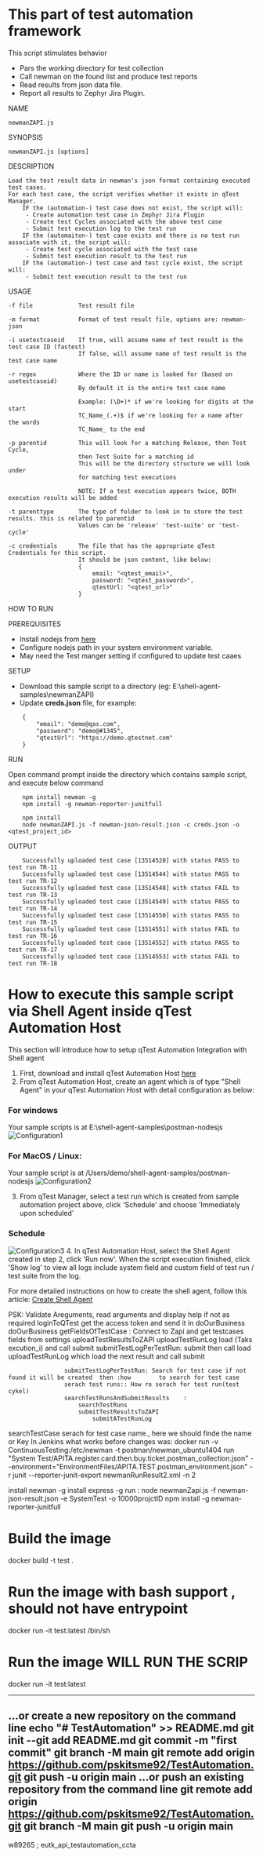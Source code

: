 # This part of test automation framework 
This script stimulates behavior

 - Pars the working directory for test collection
 - Call newman on the found list and produce test reports
 - Read results from json data file.
 - Report all results to Zephyr Jira Plugin. 

NAME

    newmanZAPI.js

SYNOPSIS

    newmanZAPI.js [options]

DESCRIPTION

    Load the test result data in newman's json format containing executed test cases. 
    For each test case, the script verifies whether it exists in qTest Manager.
        IF the (automation-) test case does not exist, the script will:
         - Create automation test case in Zephyr Jira Plugin
         - Create test Cycles associated with the above test case
         - Submit test execution log to the test run
        IF the (automaiton-) test case exists and there is no test run associate with it, the script will:
         - Create test cycle associated with the test case
         - Submit test execution result to the test run
        IF the (automation-) test case and test cycle exist, the script will:
         - Submit test execution result to the test run

USAGE

    -f file             Test result file

    -m format           Format of test result file, options are: newman-json

    -i usetestcaseid    If true, will assume name of test result is the test case ID (fastest)
                        If false, will assume name of test result is the test case name

    -r regex            Where the ID or name is looked for (based on usetestcaseid)
                        By default it is the entire test case name

                        Example: (\D+)* if we're looking for digits at the start
                        TC_Name_(.+)$ if we're looking for a name after the words
                        TC_Name_ to the end

    -p parentid         This will look for a matching Release, then Test Cycle,
                        then Test Suite for a matching id
                        This will be the directory structure we will look under
                        for matching test executions

                        NOTE: If a test execution appears twice, BOTH execution results will be added

    -t parenttype       The type of folder to look in to store the test results. this is related to parentid
                        Values can be 'release' 'test-suite' or 'test-cycle'

    -c credentials      The file that has the appropriate qTest Credentials for this script.
                        It should be json content, like below:
                        {
                            email: "<qtest_email>",
                            password: "<qtest_password>",
                            qtestUrl: "<qtest_url>"
                        }

HOW TO RUN

PREREQUISITES

  - Install nodejs from [here](https://nodejs.org/en/download/)
  - Configure nodejs path in your system environment variable.
  - May need the Test manger setting if configured to update test caaes

SETUP

- Download this sample script to a directory (eg:    E:\shell-agent-samples\newmanZAPI)
- Update **creds.json** file, for example:

```
    {
        "email": "demo@qas.com",
        "password": "demo@#1345",
        "qtestUrl": "https://demo.qtestnet.com"
    }
```
RUN

Open command prompt inside the directory which contains sample script, and execute below command

```
    npm install newman -g
    npm install -g newman-reporter-junitfull
    
    npm install
    node newmanZAPI.js -f newman-json-result.json -c creds.json -o <qtest_project_id>
```
OUTPUT

```
    Successfully uploaded test case [13514528] with status PASS to test run TR-11
    Successfully uploaded test case [13514544] with status PASS to test run TR-12
    Successfully uploaded test case [13514548] with status FAIL to test run TR-13
    Successfully uploaded test case [13514549] with status PASS to test run TR-14
    Successfully uploaded test case [13514550] with status PASS to test run TR-15
    Successfully uploaded test case [13514551] with status FAIL to test run TR-16
    Successfully uploaded test case [13514552] with status PASS to test run TR-17
    Successfully uploaded test case [13514553] with status FAIL to test run TR-18
```
 
# How to execute this sample script via Shell Agent inside qTest Automation Host

This section will introduce how to setup qTest Automation Integration with Shell agent

1. First, download and install qTest Automation Host [here](https://support.qasymphony.com/hc/en-us/articles/115005225543-Download-Automation-Agent-Host)
2. From qTest Automation Host, create an agent which is of type "Shell Agent" in your qTest Automation Host with detail configuration as below:

### For windows
Your sample scripts is at E:\shell-agent-samples\postman-nodesjs
![Configuration1](/postman-nodesjs/images/shell-agent.png?raw=true)

### For MacOS / Linux: 
Your sample script is at /Users/demo/shell-agent-samples/postman-nodesjs
![Configuration2](/postman-nodesjs/images/shell-agent-2.png?raw=true)

3. From qTest Manager, select a test run which is created from sample automation project above, click 'Schedule' and choose 'Immediately upon scheduled'
### Schedule
![Configuration3](/postman-nodesjs/images/test-run.png?raw=true)
4. In qTest Automation Host, select the Shell Agent created in step 2, click 'Run now'. When the script execution finished, click 'Show log' to view all logs include system field and custom field of test run / test suite from the log.

For more detailed instructions on how to create the shell agent, follow this article: [Create Shell Agent](https://support.qasymphony.com/hc/en-us/articles/115005558783-Create-Shell-Agent)


PSK:
    Validate Areguments, 
     read arguments and display help if not as required
     loginToQTest get the access token and send it in doOurBusiness
        doOurBusiness
             getFieldsOfTestCase : Connect to Zapi and get testcases fields from settings
             uploadTestResultsToZAPI
                uploadTestRunLog load (Taks excution_i) and call submit
                    submitTestLogPerTestRun: submit then call load
                        uploadTestRunLog which load the next result and call submit

                    submitTestLogPerTestRun: Search for test case if not found it will be created  then :how        to search for test case
                    serach test runs:: How ro serach for test run(test cykel) 
                    searchTestRunsAndSubmitResults    :
                        searchTestRuns
                        submitTestResultsToZAPI
                            submitATestRunLog

searchTestCase serach for test case name., here we should finde the name or Key
In Jenkins what works before changes was:
docker run -v ContinuousTesting:/etc/newman -t postman/newman_ubuntu1404 run \"System Test/APITA.register.card.then.buy.ticket.postman_collection.json\" --environment=\"EnvironmentFiles/APITA.TEST.postman_environment.json\"
-r junit --reporter-junit-export newmanRunResult2.xml -n 2

install newman -g
install express -g
run : node newmanZapi.js -f newman-json-result.json -e SystemTest -o 10000projctID
npm install -g newman-reporter-junitfull

# Build the image
docker build -t test . 

# Run the image with bash support , should not have entrypoint
docker run -it test:latest /bin/sh 
# Run the image WILL RUN THE SCRIP
docker run -it test:latest

-------------------------------------------------------
…or create a new repository on the command line
echo "# TestAutomation" >> README.md
git init
--git add README.md
git commit -m "first commit"
git branch -M main
git remote add origin https://github.com/pskitsme92/TestAutomation.git
git push -u origin main
…or push an existing repository from the command line
git remote add origin https://github.com/pskitsme92/TestAutomation.git
git branch -M main
git push -u origin main
---------------------------------------------------------------------
w89265 ; 
eutk_api_testautomation_ccta